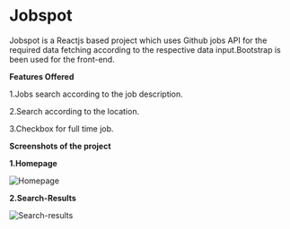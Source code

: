 # Jobspot

Jobspot is a Reactjs based project which uses Github jobs API for the required data fetching according to the respective data input.Bootstrap is been used for the front-end.

**Features Offered**

1.Jobs search according to the job description.

2.Search according to the location.

3.Checkbox for full time job.

**Screenshots of the project**

**1.Homepage**

![Homepage](https://user-images.githubusercontent.com/53938611/94692704-74656080-0350-11eb-8a55-35a1299629ba.jpg)

**2.Search-Results**

![Search-results](https://user-images.githubusercontent.com/53938611/94692811-9eb71e00-0350-11eb-828c-c0145b16818b.jpg)



